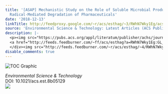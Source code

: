 ```yaml
---
title: '[ASAP] Mechanistic Study on the Role of Soluble Microbial Products in Sulfate
  Radical-Mediated Degradation of Pharmaceuticals'
date: '2018-12-13'
linkTitle: http://feedproxy.google.com/~r/acs/esthag/~3/RWhN7Wky1Eg/acs.est.8b05129
source: 'Environmental Science & Technology: Latest Articles (ACS Publications)'
description: |-
  <p><img src="https://pubs.acs.org/appl/literatum/publisher/achs/journals/content/esthag/0/esthag.ahead-of-print/acs.est.8b05129/20181213/images/medium/es-2018-05129x_0007.gif" alt="TOC Graphic"/></p><div><cite>Environmental Science & Technology</cite></div><div>DOI: 10.1021/acs.est.8b05129</div><div class="feedflare">
  <a href="http://feeds.feedburner.com/~ff/acs/esthag?a=RWhN7Wky1Eg:GL_fkLxL1n8:yIl2AUoC8zA"><img src="http://feeds.feedburner.com/~ff/acs/esthag?d=yIl2AUoC8zA" border="0"></img></a>
  </div><img src="http://feeds.feedburner.com/~r/acs/esthag/~4/RWhN7Wky1Eg" height="1" width="1" ...
disable_comments: true
---
```

<p><img src="https://pubs.acs.org/appl/literatum/publisher/achs/journals/content/esthag/0/esthag.ahead-of-print/acs.est.8b05129/20181213/images/medium/es-2018-05129x_0007.gif" alt="TOC Graphic"/></p><div><cite>Environmental Science & Technology</cite></div><div>DOI: 10.1021/acs.est.8b05129</div><div class="feedflare">
<a href="http://feeds.feedburner.com/~ff/acs/esthag?a=RWhN7Wky1Eg:GL_fkLxL1n8:yIl2AUoC8zA"><img src="http://feeds.feedburner.com/~ff/acs/esthag?d=yIl2AUoC8zA" border="0"></img></a>
</div><img src="http://feeds.feedburner.com/~r/acs/esthag/~4/RWhN7Wky1Eg" height="1" width="1" ...